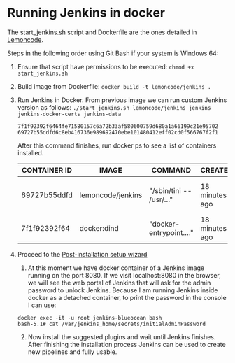 # Running Jenkins in docker
The start_jenkins.sh script and Dockerfile are the ones detailed in [Lemoncode](https://github.com/Lemoncode/bootcamp-devops-lemoncode/tree/master/03-cd/01-jenkins/00-instalando-jenkins).

Steps in the following order using Git Bash if your system is Windows 64:
1. Ensure that script have permissions to be executed: `chmod +x start_jenkins.sh`
2. Build image from Dockerfile: `docker build -t lemoncode/jenkins .`
3. Run Jenkins in Docker. From previous image we can run custom Jenkins version as follows:
    `./start_jenkins.sh lemoncode/jenkins jenkins jenkins-docker-certs jenkins-data`
    
    ```
    7f1f92392f6464fe71580157c6a72b33af580600759d680a1a66199c21e95702
    69727b55ddfd6c8eb416736e989692470ebe101480412eff02cd0f566767f2f1
    ```
    
    After this command finishes, run docker ps  to see a list of containers installed.

    | CONTAINER ID  | IMAGE             | COMMAND           | CREATED   | STATUS    |PORTS |NAMES |
    | --------------| ------------------|-------------------|-----------|-----------|------|------|
    | 69727b55ddfd  | lemoncode/jenkins|"/sbin/tini -- /usr/…"|18 minutes ago|Up 18 minutes|0.0.0.0:8080->8080/tcp, 0.0.0.0:50000->50000/tcp|jenkins-blueocean|
    | 7f1f92392f64  | docker:dind    |"docker-entrypoint.…"|18 minutes ago|Up 18 minutes|2375-2376/tcp|jenkins-docker|

4. Proceed to the [Post-installation setup wizard](https://www.jenkins.io/doc/book/installing/docker/#setup-wizard)

    1. At this moment we have docker container of a Jenkins image running on the port 8080. If we visit localhost:8080 in the browser, we will see the web portal of Jenkins that will ask for the admin password to unlock Jenkins.
    Because I am running Jenkins inside docker as a detached container, to print the password in the console I can use:
    ```
    docker exec -it -u root jenkins-blueocean bash
    bash-5.1# cat /var/jenkins_home/secrets/initialAdminPassword    
    ``` 
    
    2. Now install the suggested plugins and wait until Jenkins finishes. After finishing the installation process Jenkins can be used to create new pipelines and fully usable.
